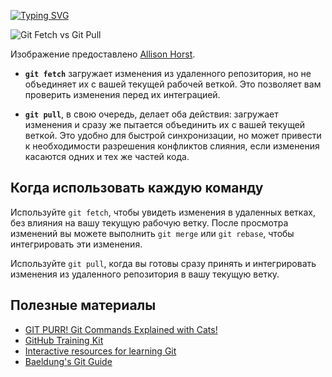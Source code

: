 [![Typing SVG](https://readme-typing-svg.herokuapp.com?color=%2300FF00&lines=Git+Fetch+vs+Git+Pull)](https://git.io/typing-svg)

![Git Fetch vs Git Pull](https://pbs.twimg.com/media/FLG-tC-UcAEPRNk.jpg "Git Fetch vs Git Pull Illustration")

Изображение предоставлено [Allison Horst](https://x.com/allison_horst/status/1491183918883966976?s=20).

- **`git fetch`** загружает изменения из удаленного репозитория, но не объединяет их с вашей текущей рабочей веткой. Это позволяет вам проверить изменения перед их интеграцией.

- **`git pull`**, в свою очередь, делает оба действия: загружает изменения и сразу же пытается объединить их с вашей текущей веткой. Это удобно для быстрой синхронизации, но может привести к необходимости разрешения конфликтов слияния, если изменения касаются одних и тех же частей кода.

## Когда использовать каждую команду

Используйте `git fetch`, чтобы увидеть изменения в удаленных ветках, без влияния на вашу текущую рабочую ветку. После просмотра изменений вы можете выполнить `git merge` или `git rebase`, чтобы интегрировать эти изменения.

Используйте `git pull`, когда вы готовы сразу принять и интегрировать изменения из удаленного репозитория в вашу текущую ветку.

## Полезные материалы

- [GIT PURR! Git Commands Explained with Cats!](https://girliemac.com/blog/2017/12/26/git-purr/)
- [GitHub Training Kit](https://training.github.com/)
- [Interactive resources for learning Git](https://www.makeuseof.com/git-learn-interactive-resources/)
- [Baeldung's Git Guide](https://www.baeldung.com/ops/git-guide)

